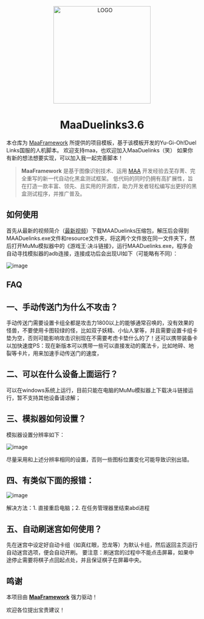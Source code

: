 <!-- markdownlint-disable MD033 MD041 -->
<p align="center">
  <img alt="LOGO" src="https://cdn.jsdelivr.net/gh/MaaAssistantArknights/design@main/logo/maa-logo_512x512.png" width="256" height="256" />
</p>

<div align="center">

# MaaDuelinks3.6

</div>

本仓库为 [MaaFramework](https://github.com/MaaXYZ/MaaFramework) 所提供的项目模板，基于该模板开发的Yu-Gi-Oh!Duel Links国服的人机脚本。
欢迎支持maa，也欢迎加入MaaDuelinks（笑）
如果你有新的想法想要实现，可以加入我一起完善脚本！

> **MaaFramework** 是基于图像识别技术、运用 [MAA](https://github.com/MaaAssistantArknights/MaaAssistantArknights) 开发经验去芜存菁、完全重写的新一代自动化黑盒测试框架。
> 低代码的同时仍拥有高扩展性，旨在打造一款丰富、领先、且实用的开源库，助力开发者轻松编写出更好的黑盒测试程序，并推广普及。

## 如何使用
首先从最新的视频简介（[最新视频](https://www.bilibili.com/video/BV124QoYGEfr/?vd_source=432e5ae7fe7562f78ce33e44df702b66)）下载MAADuelinks压缩包，解压后会得到MAADuelinks.exe文件和resource文件夹，将这两个文件放在同一文件夹下，然后打开MuMu模拟器中的《游戏王·决斗链接》，运行MAADuelinks.exe，程序会自动寻找模拟器的adb连接，连接成功后会出现UI如下（可能略有不同）：

![image](https://github.com/user-attachments/assets/04268b0d-89a0-4116-9c46-ed108110f391)



## FAQ

## 一、手动传送门为什么不攻击？
手动传送门需要设置卡组全都是攻击力1800以上的能够通常召唤的，没有效果的怪兽，不要使用卡图较绿的怪，比如双子妖精、小仙人掌等，并且需要设置卡组卡垫为空，否则可能影响攻击识别现在不需要考虑卡垫什么的了！还可以携带装备卡以加快速度PS：现在新版本可以携带一些可以直接发动的魔法卡，比如地碎、地裂等卡片，用来加速手动传送门的速度，
## 二、可以在什么设备上面运行？
可以在windows系统上运行，目前只能在电脑的MuMu模拟器上下载决斗链接运行，暂不支持其他设备请谅解；
## 三、模拟器如何设置？
模拟器设置分辨率如下：

![image](https://github.com/user-attachments/assets/d7facb7c-572e-487f-b34f-1ff003c99e9f)

尽量采用和上述分辨率相同的设置，否则一些图标位置变化可能导致识别出错。
## 四、有类似下面的报错：

![image](https://github.com/user-attachments/assets/756c0a12-00c2-416c-9ada-892e203c85bc)

解决方法：1. 直接重启电脑；2. 在任务管理器里结束abd进程
## 五、自动刷迷宫如何使用？
先在迷宫中设定好自动卡组（如真红眼，恐龙等）为默认卡组，然后返回主页运行自动迷宫选项，便会自动开刷。
要注意：刷迷宫的过程中不能点击屏幕，如果中途停止需要将棋子点回起点处，并且保证棋子在屏幕中央。

## 鸣谢

本项目由 **[MaaFramework](https://github.com/MaaXYZ/MaaFramework)** 强力驱动！

欢迎各位提出宝贵建议！
